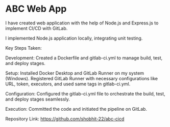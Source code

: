 # ABC Web App
I have created web application with the help of Node.js and Express.js to implement CI/CD with GitLab.

I implemented Node.js application locally, integrating unit testing. 

Key Steps Taken: 

Development: Created a Dockerfile and gitlab-ci.yml to manage build, test, and deploy stages. 

Setup: Installed Docker Desktop and GitLab Runner on my system (Windows). Registered GitLab Runner with necessary configurations like URL, token, executors, and used same tags in gitlab-ci.yml. 

Configuration: Configured the gitlab-ci.yml file to orchestrate the build, test, and deploy stages seamlessly. 

Execution: Committed the code and initiated the pipeline on GitLab. 

Repository Link: https://github.com/shobhit-22/abc-cicd